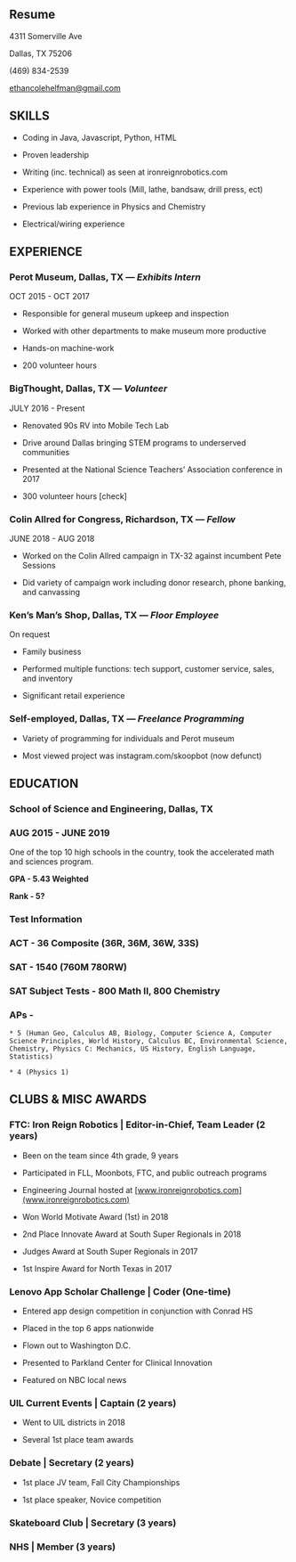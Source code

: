 ## Resume
4311 Somerville Ave

Dallas, TX 75206

(469) 834-2539

<a href="mailto:ethancolehelfman@gmail.com">ethancolehelfman@gmail.com</a>

## SKILLS

* Coding in Java, Javascript, Python, HTML

* Proven leadership

* Writing (inc. technical) as seen at ironreignrobotics.com

* Experience with power tools (Mill, lathe, bandsaw, drill press, ect)

* Previous lab experience in Physics and Chemistry

* Electrical/wiring experience

## EXPERIENCE

### Perot Museum, Dallas, TX *— Exhibits Intern*

OCT 2015 - OCT 2017

* Responsible for general museum upkeep and inspection

* Worked with other departments to make museum more productive

* Hands-on machine-work 

* 200 volunteer hours

### BigThought, Dallas, TX *— Volunteer*

JULY 2016 - Present

* Renovated 90s RV into Mobile Tech Lab

* Drive around Dallas bringing STEM programs to underserved communities 

* Presented at the National Science Teachers’ Association conference in 2017

* 300 volunteer hours [check]

### Colin Allred for Congress, Richardson, TX *— Fellow*

JUNE 2018 - AUG 2018

* Worked on the Colin Allred campaign in TX-32 against incumbent Pete Sessions

* Did variety of campaign work including donor research, phone banking, and canvassing

### Ken’s Man’s Shop, Dallas, TX *— Floor Employee*

On request

* Family business

* Performed multiple functions: tech support, customer service, sales, and inventory

* Significant retail experience

### Self-employed, Dallas, TX *— Freelance Programming*

* Variety of programming for individuals and Perot museum

* Most viewed project was instagram.com/skoopbot (now defunct)

## EDUCATION

### School of Science and Engineering, Dallas, TX

### AUG 2015 - JUNE 2019

One of the top 10 high schools in the country, took the accelerated math and sciences program. 

**GPA - 5.43 Weighted**

**Rank - 5?**

### Test Information

### ACT - 36 Composite (36R, 36M, 36W, 33S)

### SAT - 1540 (760M 780RW)

### SAT Subject Tests - 800 Math II, 800 Chemistry

### APs - 

	* 5 (Human Geo, Calculus AB, Biology, Computer Science A, Computer Science Principles, World History, Calculus BC, Environmental Science, Chemistry, Physics C: Mechanics, US History, English Language, Statistics)

  	* 4 (Physics 1)

## CLUBS & MISC AWARDS

### FTC: Iron Reign Robotics | Editor-in-Chief, Team Leader (2 years)

* Been on the team since 4th grade, 9 years

* Participated in FLL, Moonbots, FTC, and public outreach programs

* Engineering Journal hosted at [www.ironreignrobotics.com](www.ironreignrobotics.com)

* Won World Motivate Award (1st) in 2018

* 2nd Place Innovate Award at South Super Regionals in 2018

* Judges Award at South Super Regionals in 2017

* 1st Inspire Award for North Texas in 2017

### Lenovo App Scholar Challenge | Coder (One-time)

* Entered app design competition in conjunction with Conrad HS

* Placed in the top 6 apps nationwide

* Flown out to Washington D.C.

* Presented to Parkland Center for Clinical Innovation

* Featured on NBC local news

### UIL Current Events | Captain (2 years)

* Went to UIL districts in 2018

* Several 1st place team awards

### Debate | Secretary (2 years)

* 1st place JV team, Fall City Championships

* 1st place speaker, Novice competition

### Skateboard Club | Secretary (3 years)

### NHS | Member (3 years)
